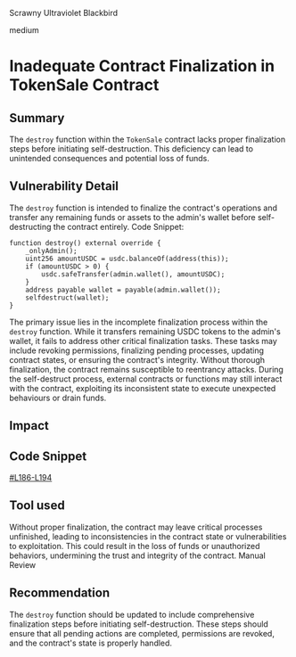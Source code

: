 Scrawny Ultraviolet Blackbird

medium

# Inadequate Contract Finalization in TokenSale Contract

## Summary
The `destroy` function within the `TokenSale` contract lacks proper finalization steps before initiating self-destruction. This deficiency can lead to unintended consequences and potential loss of funds.


## Vulnerability Detail
The `destroy` function is intended to finalize the contract's operations and transfer any remaining funds or assets to the admin's wallet before self-destructing the contract entirely.
Code Snippet:
```solidity
function destroy() external override {
    _onlyAdmin();
    uint256 amountUSDC = usdc.balanceOf(address(this));
    if (amountUSDC > 0) {
        usdc.safeTransfer(admin.wallet(), amountUSDC);
    }
    address payable wallet = payable(admin.wallet());
    selfdestruct(wallet);
}
```
 The primary issue lies in the incomplete finalization process within the `destroy` function. While it transfers remaining USDC tokens to the admin's wallet, it fails to address other critical finalization tasks. These tasks may include revoking permissions, finalizing pending processes, updating contract states, or ensuring the contract's integrity.
 Without thorough finalization, the contract remains susceptible to reentrancy attacks. During the self-destruct process, external contracts or functions may still interact with the contract, exploiting its inconsistent state to execute unexpected behaviours or drain funds.
## Impact

## Code Snippet
[#L186-L194](https://github.com/sherlock-audit/2024-03-zap-protocol/blob/main/zap-contracts-labs/contracts/TokenSale.sol#L186-L194)
## Tool used
Without proper finalization, the contract may leave critical processes unfinished, leading to inconsistencies in the contract state or vulnerabilities to exploitation. This could result in the loss of funds or unauthorized behaviors, undermining the trust and integrity of the contract.
Manual Review

## Recommendation
The `destroy` function should be updated to include comprehensive finalization steps before initiating self-destruction. These steps should ensure that all pending actions are completed, permissions are revoked, and the contract's state is properly handled. 